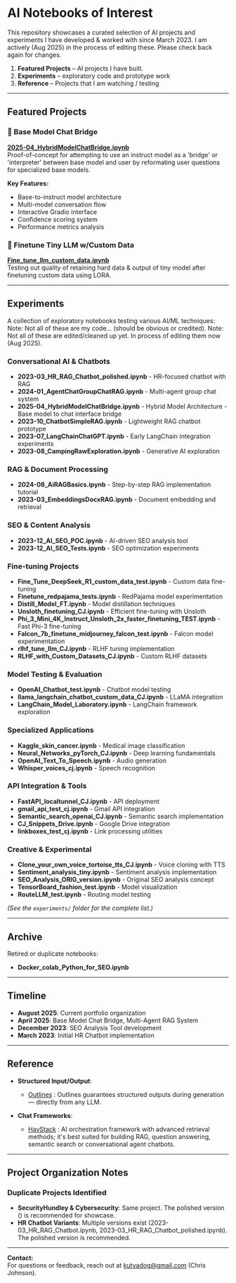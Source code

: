 # AI Notebooks of Interest

This repository showcases a curated selection of AI projects and experiments I have developed & worked with since March 2023. 
I am actively (Aug 2025) in the process of editing these. Please check back again for changes.

1. **Featured Projects** – AI projects I have built.
2. **Experiments** – exploratory code and prototype work
3. **Reference** – Projects that I am watching / testing

---

## Featured Projects

### 🌉 Base Model Chat Bridge
**[2025-04_HybridModelChatBridge.ipynb](https://github.com/kutyadog/ai_notebooks/blob/main/showcase/2025-04_HybridModelChatBridge.ipynb)**  
Proof-of-concept for attempting to use an instruct model as a 'bridge' or 'interpreter' between base model and user by reformating user questions for specialized base models.

**Key Features:**
- Base-to-instruct model architecture
- Multi-model conversation flow
- Interactive Gradio interface
- Confidence scoring system
- Performance metrics analysis


### 🌉 Finetune Tiny LLM w/Custom Data
**[Fine_tune_llm_custom_data.ipynb](https://github.com/kutyadog/ai_notebooks/blob/main/Fine_tune_llm_custom_data.ipynb)**  
Testing out quality of retaining hard data & output of tiny model after finetuning custom data using LORA.

---

## Experiments

A collection of exploratory notebooks testing various AI/ML techniques:
Note: Not all of these are my code... (should be obvious or credited).
Note: Not all of these are edited/cleaned up yet. In process of editing them now (Aug 2025).

### Conversational AI & Chatbots
- **2023-03_HR_RAG_Chatbot_polished.ipynb** - HR-focused chatbot with RAG
- **2024-01_AgentChatGroupChatRAG.ipynb** - Multi-agent group chat system
- **2025-04_HybridModelChatBridge.ipynb** - Hybrid Model Architecture - Base model to chat interface bridge
- **2023-10_ChatbotSimpleRAG.ipynb** - Lightweight RAG chatbot prototype
- **2023-07_LangChainChatGPT.ipynb** - Early LangChain integration experiments
- **2023-08_CampingRawExploration.ipynb** - Generative AI exploration

### RAG & Document Processing
- **2024-08_AiRAGBasics.ipynb** - Step-by-step RAG implementation tutorial
- **2023-03_EmbeddingsDocxRAG.ipynb** - Document embedding and retrieval

### SEO & Content Analysis
- **2023-12_AI_SEO_POC.ipynb** - AI-driven SEO analysis tool
- **2023-12_AI_SEO_Tests.ipynb** - SEO optimization experiments

### Fine-tuning Projects
- **Fine_Tune_DeepSeek_R1_custom_data_test.ipynb** - Custom data fine-tuning
- **Finetune_redpajama_tests.ipynb** - RedPajama model experimentation
- **Distill_Model_FT.ipynb** - Model distillation techniques
- **Unsloth_finetuning_CJ.ipynb** - Efficient fine-tuning with Unsloth
- **Phi_3_Mini_4K_Instruct_Unsloth_2x_faster_finetuning_TEST.ipynb** - Fast Phi-3 fine-tuning
- **Falcon_7b_finetune_midjourney_falcon_test.ipynb** - Falcon model experimentation
- **rlhf_tune_llm_CJ.ipynb** - RLHF tuning implementation
- **RLHF_with_Custom_Datasets_CJ.ipynb** - Custom RLHF datasets

### Model Testing & Evaluation
- **OpenAI_Chatbot_test.ipynb** - Chatbot model testing
- **llama_langchain_chatbot_custom_data_CJ.ipynb** - LLaMA integration
- **LangChain_Model_Laboratory.ipynb** - LangChain framework exploration

### Specialized Applications
- **Kaggle_skin_cancer.ipynb** - Medical image classification
- **Neural_Networks_pyTorch_CJ.ipynb** - Deep learning fundamentals
- **OpenAI_Text_To_Speech.ipynb** - Audio generation
- **Whisper_voices_cj.ipynb** - Speech recognition

### API Integration & Tools
- **FastAPI_localtunnel_CJ.ipynb** - API deployment
- **gmail_api_test_cj.ipynb** - Gmail API integration
- **Semantic_search_openai_CJ.ipynb** - Semantic search implementation
- **CJ_Snippets_Drive.ipynb** - Google Drive integration
- **linkboxes_test_cj.ipynb** - Link processing utilities

### Creative & Experimental
- **Clone_your_own_voice_tortoise_tts_CJ.ipynb** - Voice cloning with TTS
- **Sentiment_analysis_tiny.ipynb** - Sentiment analysis implementation
- **SEO_Analysis_ORIG_version.ipynb** - Original SEO analysis concept
- **TensorBoard_fashion_test.ipynb** - Model visualization
- **RouteLLM_test.ipynb** - Routing model testing

*(See the `experiments/` folder for the complete list.)*

---

## Archive

Retired or duplicate notebooks:
- **Docker_colab_Python_for_SEO.ipynb**

---

## Timeline

- **August 2025**: Current portfolio organization
- **April 2025**: Base Model Chat Bridge, Multi-Agent RAG System
- **December 2023**: SEO Analysis Tool development
- **March 2023**: Initial HR Chatbot implementation

---

## Reference

- **Structured Input/Output**: 
   -  [Outlines](https://github.com/dottxt-ai/outlines) : Outlines guarantees structured outputs during generation — directly from any LLM.

- **Chat Frameworks**: 
   -  [HayStack](https://github.com/deepset-ai/haystack) : AI orchestration framework with advanced retrieval methods; it's best suited for building RAG, question answering, semantic search or conversational agent chatbots.
   
   

---

## Project Organization Notes

### Duplicate Projects Identified
- **SecurityHundley & Cybersecurity**: Same project. The polished version () is recommended for showcase.
- **HR Chatbot Variants**: Multiple versions exist (2023-03_HR_RAG_Chatbot.ipynb, 2023-03_HR_RAG_Chatbot_polished.ipynb). The polished version is recommended.

---

**Contact:**  
For questions or feedback, reach out at kutyadog@gmail.com (Chris Johnson).
